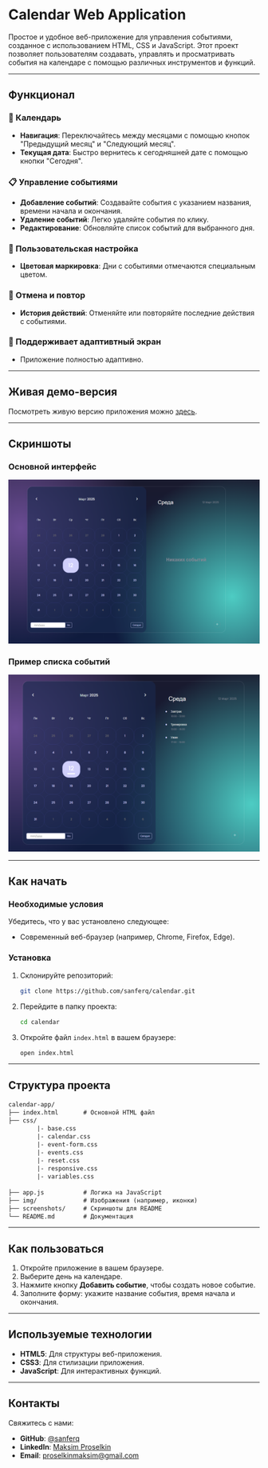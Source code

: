 # Calendar Web Application

Простое и удобное веб-приложение для управления событиями, созданное с использованием HTML, CSS и JavaScript. Этот проект позволяет пользователям создавать, управлять и просматривать события на календаре с помощью различных инструментов и функций.

---

## Функционал

### 📅 Календарь
- **Навигация**: Переключайтесь между месяцами с помощью кнопок "Предыдущий месяц" и "Следующий месяц".
- **Текущая дата**: Быстро вернитесь к сегодняшней дате с помощью кнопки "Сегодня".

### 📋 Управление событиями
- **Добавление событий**: Создавайте события с указанием названия, времени начала и окончания.
- **Удаление событий**: Легко удаляйте события по клику.
- **Редактирование**: Обновляйте список событий для выбранного дня.

### 🎨 Пользовательская настройка
- **Цветовая маркировка**: Дни с событиями отмечаются специальным цветом.

### 🔄 Отмена и повтор
- **История действий**: Отменяйте или повторяйте последние действия с событиями.

### 📱 Поддерживает адаптивтный экран
- Приложение полностью адаптивно.

---

## Живая демо-версия

Посмотреть живую версию приложения можно [здесь](https://sanferq.github.io/calendar/).

---

## Скриншоты

### Основной интерфейс
![Main Interface](screenshots\4.png)

### Пример списка событий
![Example Events](screenshots\3.png)

---

## Как начать

### Необходимые условия
Убедитесь, что у вас установлено следующее:
- Современный веб-браузер (например, Chrome, Firefox, Edge).

### Установка
1. Склонируйте репозиторий:

    ```bash
    git clone https://github.com/sanferq/calendar.git
    ```

2. Перейдите в папку проекта:

    ```bash
    cd calendar
    ```

3. Откройте файл `index.html` в вашем браузере:

    ```bash
    open index.html
    ```

---

## Структура проекта
```
calendar-app/
├── index.html       # Основной HTML файл
├── css/
        |- base.css
        |- calendar.css
        |- event-form.css
        |- events.css
        |- reset.css
        |- responsive.css
        |- variables.css
                
├── app.js           # Логика на JavaScript
├── img/             # Изображения (например, иконки)
├── screenshots/     # Скриншоты для README
└── README.md        # Документация
```

---

## Как пользоваться

1. Откройте приложение в вашем браузере.
2. Выберите день на календаре.
3. Нажмите кнопку **Добавить событие**, чтобы создать новое событие.
4. Заполните форму: укажите название события, время начала и окончания.

---

## Используемые технологии

- **HTML5**: Для структуры веб-приложения.
- **CSS3**: Для стилизации приложения.
- **JavaScript**: Для интерактивных функций.

---

## Контакты

Свяжитесь с нами:
- **GitHub**: [@sanferq](https://github.com/sanferq)
- **LinkedIn**: [Maksim Proselkin](https://www.linkedin.com/in/maksim-proselkin-769790363/)
- **Email**: [proselkinmaksim@gmail.com](mailto:proselkinmaksim@gmail.com)
